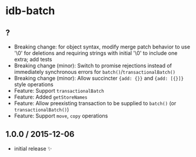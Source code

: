 # idb-batch

## ?

* Breaking change: for object syntax, modify merge patch behavior to use '\0'
  for deletions and requiring strings with initial '\0' to include one extra;
  add tests
* Breaking change (minor): Switch to promise rejections instead of immediately synchronous errors for `batch()`/`transactionalBatch()`
* Breaking change (minor): Allow succincter `{add: {}}` and `{add: [{}]}` style operations
* Feature: Support `transactionalBatch`
* Feature: Added `getStoreNames`
* Feature: Allow preexisting transaction to be supplied to `batch()` (or `transactionalBatch()`)
* Feature: Support `move`, `copy` operations

## 1.0.0 / 2015-12-06

* initial release :sparkles:
